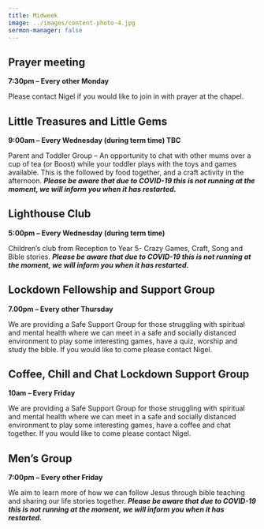 ```yaml
---
title: Midweek
image: ../images/content-photo-4.jpg
sermon-manager: false
---
```


## Prayer meeting

**7:30pm – Every other Monday**

Please contact Nigel if you would like to join in with prayer at the chapel.

## Little Treasures and Little Gems

**9:00am – Every Wednesday (during term time) TBC**

Parent and Toddler Group – An opportunity to chat with other mums over a cup of tea (or Boost) while your toddler plays with the toys and games available. This is the followed by food together, and a craft activity in the afternoon. **_Please be aware that due to COVID-19 this is not running at the moment, we will inform you when it has restarted._**

## Lighthouse Club

**5:00pm – Every Wednesday (during term time)**

Children’s club from Reception to Year 5- Crazy Games, Craft, Song and Bible stories. **_Please be aware that due to COVID-19 this is not running at the moment, we will inform you when it has restarted._**

## Lockdown Fellowship and Support Group

**7.00pm – Every other Thursday**

We are providing a Safe Support Group for those struggling with spiritual and mental health where we can meet in a safe and socially distanced environment to play some interesting games, have a quiz, worship and study the bible. If you would like to come please contact Nigel.

## Coffee, Chill and Chat Lockdown Support Group

**10am – Every Friday**

We are providing a Safe Support Group for those struggling with spiritual and mental health where we can meet in a safe and socially distanced environment to play some interesting games, have a coffee and chat together. If you would like to come please contact Nigel.

## Men’s Group

**7:00pm – Every other Friday**

We aim to learn more of how we can follow Jesus through bible teaching and sharing our life stories together. **_Please be aware that due to COVID-19 this is not running at the moment, we will inform you when it has restarted._**
